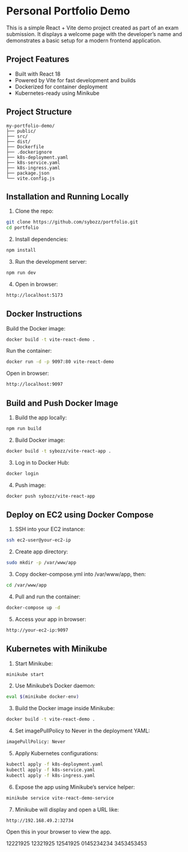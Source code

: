 # Personal Portfolio Demo

This is a simple React + Vite demo project created as part of an exam submission.
It displays a welcome page with the developer’s name and demonstrates a basic setup for a modern frontend application.


## Project Features
-	Built with React 18
-	Powered by Vite for fast development and builds
-	Dockerized for container deployment
-	Kubernetes-ready using Minikube


## Project Structure
```
my-portfolio-demo/
├── public/
├── src/
├── dist/
├── Dockerfile
├── .dockerignore
├── k8s-deployment.yaml
├── k8s-service.yaml
├── k8s-ingress.yaml
├── package.json
└── vite.config.js
```


## Installation and Running Locally

1. Clone the repo:

  ```bash
  git clone https://github.com/sybozz/portfolio.git
  cd portfolio
  ```

2.	Install dependencies:
  ```bash
  npm install
  ```
3.	Run the development server:
  ```bash
  npm run dev
  ```
4.	Open in browser:
  ```bash
  http://localhost:5173
  ```


## Docker Instructions

Build the Docker image:
  ```bash
  docker build -t vite-react-demo .
  ```

Run the container:
  ```bash
  docker run -d -p 9097:80 vite-react-demo
  ```

Open in browser:
  ```bash
  http://localhost:9097
  ```

## Build and Push Docker Image
1.	Build the app locally:
```bash
npm run build
```
2.	Build Docker image:
```bash
docker build -t sybozz/vite-react-app .
```
3.	Log in to Docker Hub:
```bash
docker login
```
4.	Push image:
```bash
docker push sybozz/vite-react-app
```


## Deploy on EC2 using Docker Compose
1.	SSH into your EC2 instance:
```bash
ssh ec2-user@your-ec2-ip
```
2.	Create app directory:
```bash
sudo mkdir -p /var/www/app
```
3.	Copy docker-compose.yml into /var/www/app, then:
```bash
cd /var/www/app
```
4.	Pull and run the container:
```bash
docker-compose up -d
```
5.	Access your app in browser:
```bash
http://your-ec2-ip:9097
```

## Kubernetes with Minikube
1.	Start Minikube:
  ```bash
  minikube start
  ```
2.	Use Minikube’s Docker daemon:
  ```bash
  eval $(minikube docker-env)
  ```
3.	Build the Docker image inside Minikube:
  ```bash
  docker build -t vite-react-demo .
  ```
4.	Set imagePullPolicy to Never in the deployment YAML:
  ```bash
  imagePullPolicy: Never
  ```
5.	Apply Kubernetes configurations:
  ```bash
  kubectl apply -f k8s-deployment.yaml
  kubectl apply -f k8s-service.yaml
  kubectl apply -f k8s-ingress.yaml
  ```
6.	Expose the app using Minikube’s service helper:
  ```bash
  minikube service vite-react-demo-service
  ```
7.	Minikube will display and open a URL like:
  ```bash
  http://192.168.49.2:32734
  ```

Open this in your browser to view the app.

12221925
12321925
12541925
0145234234
3453453453
